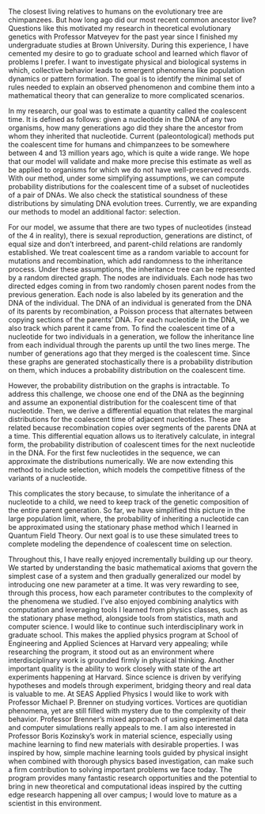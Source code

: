 The closest living relatives to humans on the evolutionary tree are chimpanzees. But how long ago did our most recent common ancestor live? Questions like this motivated my research in theoretical evolutionary genetics with Professor Matveyev for the past year since I finished my undergraduate studies at Brown University. During this experience, I have cemented my desire to go to graduate school and learned which flavor of problems I prefer. I want to investigate physical and biological systems in which, collective behavior leads to emergent phenomena like population dynamics or pattern formation. The goal is to identify the minimal set of rules needed to explain an observed phenomenon and combine them into a mathematical theory that can generalize to more complicated scenarios.

In my research, our goal was to estimate a quantity called the coalescent time. It is defined as follows: given a nucleotide in the DNA of any two organisms, how many generations ago did they share the ancestor from whom they inherited that nucleotide. Current (paleontological) methods put the coalescent time for humans and chimpanzees to be somewhere between 4 and 13 million years ago, which is quite a wide range. We hope that our model will validate and make more precise this estimate as well as be applied to organisms for which we do not have well-preserved records. With our method, under some simplifying assumptions, we can compute probability distributions for the coalescent time of a subset of nucleotides of a pair of DNAs. We also check the statistical soundness of these distributions by simulating DNA evolution trees. Currently, we are expanding our methods to model an additional factor: selection.

For our model, we assume that there are two types of nucleotides (instead of the 4 in reality), there is sexual reproduction, generations are distinct, of equal size and don’t interbreed, and parent-child relations are randomly established. We treat coalescent time as a random variable to account for mutations and recombination, which add randomness to the inheritance process. Under these assumptions, the inheritance tree can be represented by a random directed graph. The nodes are individuals. Each node has two directed edges coming in from two randomly chosen parent nodes from the previous generation. Each node is also labeled by its generation and the DNA of the individual. The DNA of an individual is generated from the DNA of its parents by recombination, a Poisson process that alternates between copying sections of the parents’ DNA. For each nucleotide in the DNA, we also track which parent it came from. To find the coalescent time of a nucleotide for two individuals in a generation, we follow the inheritance line from each individual through the parents up until the two lines merge. The number of generations ago that they merged is the coalescent time. Since these graphs are generated stochastically there is a probability distribution on them, which induces a probability distribution on the coalescent time.

However, the probability distribution on the graphs is intractable. To address this challenge, we choose one end of the DNA as the beginning and assume an exponential distribution for the coalescent time of that nucleotide. Then, we derive a differential equation that relates the marginal distributions for the coalescent time of adjacent nucleotides. These are related because recombination copies over segments of the parents DNA at a time. This differential equation allows us to iteratively calculate, in integral form, the probability distribution of coalescent times for the next nucleotide in the DNA. For the first few nucleotides in the sequence, we can approximate the distributions numerically. We are now extending this method to include selection, which models the competitive fitness of the variants of a nucleotide. 

This complicates the story because, to simulate the inheritance of a nucleotide to a child, we need to keep track of the genetic composition of the entire parent generation. So far, we have simplified this picture in the large population limit, where, the probability of inheriting a nucleotide can be approximated using the stationary phase method which I learned in Quantum Field Theory. Our next goal is to use these simulated trees to complete modeling the dependence of coalescent time on selection. 

Throughout this, I have really enjoyed incrementally building up our theory. We started by understanding the basic mathematical axioms that govern the simplest case of a system and then gradually generalized our model by introducing one new parameter at a time. It was very rewarding to see, through this process, how each parameter contributes to the complexity of the phenomena we studied. I’ve also enjoyed combining analytics with computation and leveraging tools I learned from physics classes, such as the stationary phase method, alongside tools from statistics, math and computer science. I would like to continue such interdisciplinary work in graduate school. This makes the applied physics program at School of Engineering and Applied Sciences at Harvard very appealing; while researching the program, it stood out as an environment where interdisciplinary work is grounded firmly in physical thinking. Another important quality is the ability to work closely with state of the art experiments happening at Harvard. Since science is driven by verifying hypotheses and models through experiment, bridging theory and real data is valuable to me. At SEAS Applied Physics I would like to work with Professor Michael P. Brenner on studying vortices. Vortices are quotidian phenomena, yet are still filled with mystery due to the complexity of their behavior. Professor Brenner’s mixed approach of using experimental data and computer simulations really appeals to me. I am also interested in Professor Boris Kozinsky’s work in material science, especially using machine learning to find new materials with desirable properties. I was inspired by how, simple machine learning tools guided by physical insight when combined with thorough physics based investigation, can make such a firm contribution to solving important problems we face today.  The program provides many fantastic research opportunities and the potential to bring in new theoretical and computational ideas inspired by the cutting edge research happening all over campus; I would love to mature as a scientist in this environment. 
